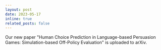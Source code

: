 ```yaml
---
layout: post
date: 2023-05-17
inline: true
related_posts: false
---
```


Our new paper "Human Choice Prediction in Language-based Persuasion Games: Simulation-based Off-Policy Evaluation" is uploaded to arXiv.
